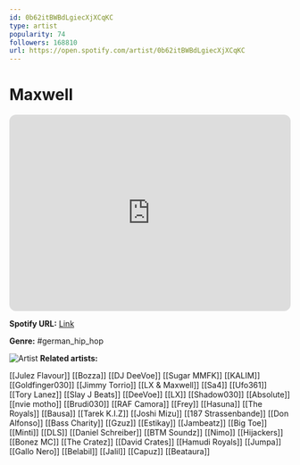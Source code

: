```yaml
---
id: 0b62itBWBdLgiecXjXCqKC
type: artist
popularity: 74
followers: 168810
url: https://open.spotify.com/artist/0b62itBWBdLgiecXjXCqKC
---
```

# Maxwell

<iframe style="border-radius:12px" src="https://open.spotify.com/embed/artist/0b62itBWBdLgiecXjXCqKC" width="100%" height="352" frameBorder="0" allowfullscreen="" allow="autoplay; clipboard-write; encrypted-media; fullscreen; picture-in-picture" loading="lazy"></iframe>

**Spotify URL:** [Link](https://open.spotify.com/artist/0b62itBWBdLgiecXjXCqKC)

**Genre:**  #german_hip_hop

![Artist](https://i.scdn.co/image/ab6761610000e5ebc72d390a70ae8efd8f6f8ee2)
**Related artists:**

[[Julez Flavour]]
[[Bozza]]
[[DJ DeeVoe]]
[[Sugar MMFK]]
[[KALIM]]
[[Goldfinger030]]
[[Jimmy Torrio]]
[[LX & Maxwell]]
[[Sa4]]
[[Ufo361]]
[[Tory Lanez]]
[[Slay J Beats]]
[[DeeVoe]]
[[LX]]
[[Shadow030]]
[[Absolute]]
[[nvie motho]]
[[Brudi030]]
[[RAF Camora]]
[[Frey]]
[[Hasuna]]
[[The Royals]]
[[Bausa]]
[[Tarek K.I.Z]]
[[Joshi Mizu]]
[[187 Strassenbande]]
[[Don Alfonso]]
[[Bass Charity]]
[[Gzuz]]
[[Estikay]]
[[Jambeatz]]
[[Big Toe]]
[[Minti]]
[[DLS]]
[[Daniel Schreiber]]
[[BTM Soundz]]
[[Nimo]]
[[Hijackers]]
[[Bonez MC]]
[[The Cratez]]
[[David Crates]]
[[Hamudi Royals]]
[[Jumpa]]
[[Gallo Nero]]
[[Belabil]]
[[Jalil]]
[[Capuz]]
[[Beataura]]
